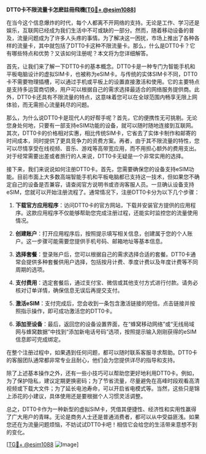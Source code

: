 **DTT0卡不限流量卡怎麽註冊飛機[[TG💪+ @esim1088](https://t.me/s/esim1088)]**

在当今这个信息爆炸的时代，每个人都离不开网络的支持。无论是工作、学习还是娱乐，互联网已经成为我们生活中不可或缺的一部分。然而，随着移动设备的普及，流量问题成为了许多人头疼的事情。为了解决这一困扰，市场上推出了各种各样的流量卡，其中就包括了DTT0卡这种不限流量卡。那么，什么是DTT0卡？它有哪些特点和优势？又该如何注册呢？本文将为您详细解答。

首先，让我们来了解一下DTT0卡的基本概念。DTT0卡是一种专门为智能手机和平板电脑设计的虚拟SIM卡，也被称为eSIM卡。与传统的实体SIM卡不同，DTT0卡不需要物理插槽，可以通过手机或平板上的设置直接激活和使用。它的主要特点是支持多运营商切换，用户可以根据自己的需求选择最适合的网络服务提供商。此外，DTT0卡还具有不限流量的特点，这意味着您可以在全球范围内畅享无限上网体验，而无需担心流量耗尽的问题。

那么，为什么说DTT0卡是现代人的好帮手呢？首先，它的便携性无可挑剔。无论您身处何地，只要有一部支持eSIM功能的设备，就可以随时随地连接到互联网。其次，DTT0卡的价格相对实惠，相比传统SIM卡，它省去了实体卡制作和邮寄的时间成本，同时提供了更具竞争力的资费方案。再者，由于其不限流量的特性，您可以尽情享受在线视频、音乐、游戏等高带宽应用，而不用担心额外的费用支出。对于经常需要出差或者旅行的人来说，DTT0卡无疑是一个非常实用的选择。

接下来，我们来说说如何注册DTT0卡。首先，您需要确保您的设备支持eSIM功能。目前市面上大多数高端智能手机和平板电脑都已支持这一技术，但如果您不确定自己的设备是否兼容，请查阅官方说明书或咨询客服人员。一旦确认设备支持eSIM，您就可以开始注册流程了。通常情况下，注册DTT0卡分为以下几个步骤：

1. **下载官方应用程序**：访问DTT0卡的官方网站，下载并安装官方提供的应用程序。这款应用程序不仅能够帮助您完成注册过程，还能实时监控您的流量使用情况。

2. **创建账户**：打开应用程序后，按照提示填写相关信息，创建属于您的个人账户。这一步骤可能需要您提供手机号码、邮箱地址等基本信息。

3. **选择套餐**：登录账户后，您可以根据自己的需求选择合适的套餐。DTT0卡通常会提供多种套餐供用户选择，包括按月计费、季度计费以及年度计费等不同周期的选项。

4. **支付费用**：选定套餐后，通过支付宝、微信或其他支付方式进行付款。请务必核对订单详情，确保信息无误后再提交支付。

5. **激活eSIM**：支付完成后，您会收到一条包含激活链接的短信。点击链接并按照指示操作，即可成功激活您的DTT0卡。

6. **添加至设备**：最后，返回您的设备设置界面，在“蜂窝移动网络”或“无线局域网与蜂窝数据”中找到“添加新电话号码”选项，按照提示输入刚刚获得的eSIM信息即可完成绑定。

在整个注册过程中，如果遇到任何问题，都可以随时联系客服寻求帮助。DTT0卡的客服团队通常都非常专业且耐心，他们会为您提供详尽的指导和支持。

除了上述基本操作之外，还有一些小技巧可以帮助您更好地利用DTT0卡。例如，为了保护隐私，建议定期更换密码；为了节省流量，尽量避免在高峰时段观看高清视频或下载大文件；为了延长电池寿命，可以开启省电模式等。当然，这些只是锦上添花的小建议，具体使用还是要根据个人习惯灵活调整。

总之，DTT0卡作为一种新型的虚拟SIM卡，凭借其便捷性、经济性和实用性赢得了广大用户的青睐。无论是商务人士还是普通消费者，都可以从中受益匪浅。如果您还在为流量问题烦恼，不妨试试DTT0卡吧！相信它会给您的生活带来意想不到的变化。

[[TG💪+ @esim1088](https://t.me/s/esim1088) ![Image](https://i.postimg.cc/4NQfJmqS/Snipaste-2025-05-13-00-14-12.png)]